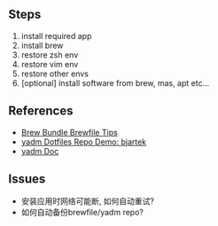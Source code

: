 ## Steps

1. install required app
2. install brew
3. restore zsh env
4. restore vim env
5. restore other envs
3. [optional] install software from brew, mas, apt etc...


## References

- [Brew Bundle Brewfile Tips](https://gist.github.com/ChristopherA/a579274536aab36ea9966f301ff14f3f#file-brew-bundle-brewfile-tips-md)
- [yadm Dotfiles Repo Demo: bjartek](https://github.com/bjartek/dotfiles/tree/master/.config/yadm)
- [yadm Doc](https://yadm.io/docs/overview)

## Issues

- 安装应用时网络可能断, 如何自动重试?
- 如何自动备份brewfile/yadm repo?
